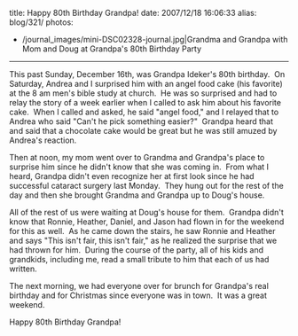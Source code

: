 title: Happy 80th Birthday Grandpa!
date: 2007/12/18 16:06:33
alias: blog/321/
photos:
- /journal_images/mini-DSC02328-journal.jpg|Grandma and Grandpa with Mom and Doug at Grandpa's 80th Birthday Party
---
This past Sunday, December 16th, was Grandpa Ideker's 80th birthday.  On Saturday, Andrea and I surprised him with an angel food cake (his favorite) at the 8 am men's bible study at church.  He was so surprised and had to relay the story of a week earlier when I called to ask him about his favorite cake.  When I called and asked, he said "angel food," and I relayed that to Andrea who said "Can't he pick something easier?"  Grandpa heard that and said that a chocolate cake would be great but he was still amuzed by Andrea's reaction.

Then at noon, my mom went over to Grandma and Grandpa's place to surprise him since he didn't know that she was coming in.  From what I heard, Grandpa didn't even recognize her at first look since he had successful cataract surgery last Monday.  They hung out for the rest of the day and then she brought Grandma and Grandpa up to Doug's house.

All of the rest of us were waiting at Doug's house for them.  Grandpa didn't know that Ronnie, Heather, Daniel, and Jason had flown in for the weekend for this as well.  As he came down the stairs, he saw Ronnie and Heather and says "This isn't fair, this isn't fair," as he realized the surprise that we had thrown for him.  During the course of the party, all of his kids and grandkids, including me, read a small tribute to him that each of us had written. 

The next morning, we had everyone over for brunch for Grandpa's real birthday and for Christmas since everyone was in town.  It was a great weekend.

Happy 80th Birthday Grandpa!